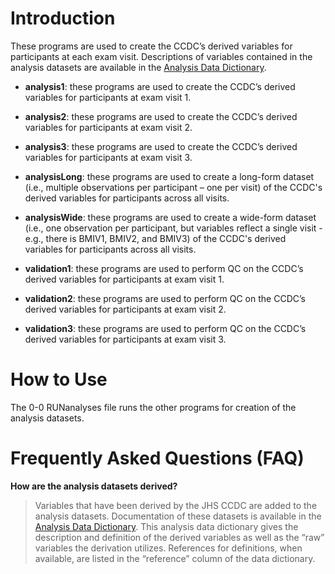 # Introduction
These programs are used to create the CCDC’s derived variables for participants at each exam visit. Descriptions of variables contained in the analysis datasets are available in the [Analysis Data Dictionary](https://docs.google.com/spreadsheets/d/1xAoVWFYKDURl6PUCy5y32ffUUFv54ytZ8H1YuCx9LO4/edit?usp=sharing).

- **analysis1**: these programs are used to create the CCDC’s derived variables for participants at exam visit 1.
- **analysis2**: these programs are used to create the CCDC’s derived variables for participants at exam visit 2.
- **analysis3**: these programs are used to create the CCDC’s derived variables for participants at exam visit 3.
- **analysisLong**: these programs are used to create a long-form dataset (i.e., multiple observations per participant – one per visit)    of the CCDC's derived variables for participants across all visits. 
- **analysisWide**:	these programs are used to create a wide-form dataset (i.e., one observation per participant, but variables reflect a single visit - e.g., there is BMIV1, BMIV2, and BMIV3) of the CCDC's derived variables for participants across all visits. 

- **validation1**: these programs are used to perform QC on the CCDC’s derived variables for participants at exam visit 1.
- **validation2**: these programs are used to perform QC on the CCDC’s derived variables for participants at exam visit 2.
- **validation3**: these programs are used to perform QC on the CCDC’s derived variables for participants at exam visit 3.

# How to Use
The 0-0 RUNanalyses file runs the other programs for creation of the analysis datasets.

# Frequently Asked Questions (FAQ)

**How are the analysis datasets derived?**
> Variables that have been derived by the JHS CCDC are added to the analysis datasets. Documentation of these datasets is available in the [Analysis Data Dictionary](https://docs.google.com/spreadsheets/d/1xAoVWFYKDURl6PUCy5y32ffUUFv54ytZ8H1YuCx9LO4/edit?usp=sharing). This analysis data dictionary gives the description and definition of the derived variables as well as the “raw” variables the derivation utilizes. References for definitions, when available, are listed in the “reference” column of the data dictionary.
